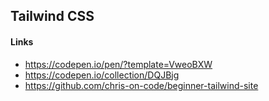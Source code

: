 ## Tailwind CSS

#### Links
- https://codepen.io/pen/?template=VweoBXW
- https://codepen.io/collection/DQJBjg
- https://github.com/chris-on-code/beginner-tailwind-site
